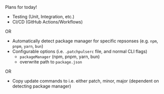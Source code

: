 Plans for today!

- Testing (Unit, Integration, etc.)
- CI/CD (GitHub Actions/Workflows)

OR

- Automatically detect package manager for specific repsonses (e.g. `npm`, `pnpm`, `yarn`, `bun`)
- Configurable options (i.e. `.patchpulserc` file, and normal CLI flags)
  - `packageManager` (npm, pnpm, yarn, bun)
  - overwrite path to `package.json`

OR

- Copy update commands to i.e. either patch, minor, major (dependent on detecting package manager)
